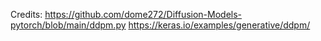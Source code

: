 Credits:
        https://github.com/dome272/Diffusion-Models-pytorch/blob/main/ddpm.py
        https://keras.io/examples/generative/ddpm/
